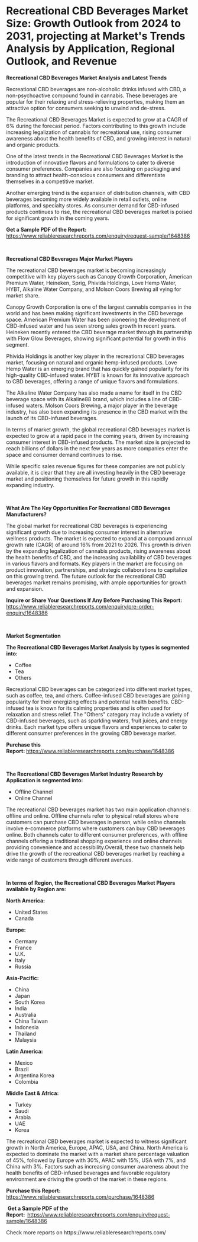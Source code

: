 <p><h1>Recreational CBD Beverages Market Size: Growth Outlook from 2024 to 2031, projecting at Market's Trends Analysis by Application, Regional Outlook, and Revenue</h1></p><p><strong>Recreational CBD Beverages Market Analysis and Latest Trends</strong></p>
<p><p>Recreational CBD beverages are non-alcoholic drinks infused with CBD, a non-psychoactive compound found in cannabis. These beverages are popular for their relaxing and stress-relieving properties, making them an attractive option for consumers seeking to unwind and de-stress.</p><p>The Recreational CBD Beverages Market is expected to grow at a CAGR of 6% during the forecast period. Factors contributing to this growth include increasing legalization of cannabis for recreational use, rising consumer awareness about the health benefits of CBD, and growing interest in natural and organic products.</p><p>One of the latest trends in the Recreational CBD Beverages Market is the introduction of innovative flavors and formulations to cater to diverse consumer preferences. Companies are also focusing on packaging and branding to attract health-conscious consumers and differentiate themselves in a competitive market.</p><p>Another emerging trend is the expansion of distribution channels, with CBD beverages becoming more widely available in retail outlets, online platforms, and specialty stores. As consumer demand for CBD-infused products continues to rise, the recreational CBD beverages market is poised for significant growth in the coming years.</p></p>
<p><strong>Get a Sample PDF of the Report:&nbsp;</strong> <a href="https://www.reliableresearchreports.com/enquiry/request-sample/1648386">https://www.reliableresearchreports.com/enquiry/request-sample/1648386</a></p>
<p>&nbsp;</p>
<p><strong>Recreational CBD Beverages Major Market Players</strong></p>
<p><p>The recreational CBD beverages market is becoming increasingly competitive with key players such as Canopy Growth Corporation, American Premium Water, Heineken, Sprig, Phivida Holdings, Love Hemp Water, HYBT, Alkaline Water Company, and Molson Coors Brewing all vying for market share.</p><p>Canopy Growth Corporation is one of the largest cannabis companies in the world and has been making significant investments in the CBD beverage space. American Premium Water has been pioneering the development of CBD-infused water and has seen strong sales growth in recent years. Heineken recently entered the CBD beverage market through its partnership with Flow Glow Beverages, showing significant potential for growth in this segment.</p><p>Phivida Holdings is another key player in the recreational CBD beverages market, focusing on natural and organic hemp-infused products. Love Hemp Water is an emerging brand that has quickly gained popularity for its high-quality CBD-infused water. HYBT is known for its innovative approach to CBD beverages, offering a range of unique flavors and formulations.</p><p>The Alkaline Water Company has also made a name for itself in the CBD beverage space with its Alkaline88 brand, which includes a line of CBD-infused waters. Molson Coors Brewing, a major player in the beverage industry, has also been expanding its presence in the CBD market with the launch of its CBD-infused beverages.</p><p>In terms of market growth, the global recreational CBD beverages market is expected to grow at a rapid pace in the coming years, driven by increasing consumer interest in CBD-infused products. The market size is projected to reach billions of dollars in the next few years as more companies enter the space and consumer demand continues to rise.</p><p>While specific sales revenue figures for these companies are not publicly available, it is clear that they are all investing heavily in the CBD beverage market and positioning themselves for future growth in this rapidly expanding industry.</p></p>
<p>&nbsp;</p>
<p><strong>What Are The Key Opportunities For Recreational CBD Beverages Manufacturers?</strong></p>
<p><p>The global market for recreational CBD beverages is experiencing significant growth due to increasing consumer interest in alternative wellness products. The market is expected to expand at a compound annual growth rate (CAGR) of around 16% from 2021 to 2026. This growth is driven by the expanding legalization of cannabis products, rising awareness about the health benefits of CBD, and the increasing availability of CBD beverages in various flavors and formats. Key players in the market are focusing on product innovation, partnerships, and strategic collaborations to capitalize on this growing trend. The future outlook for the recreational CBD beverages market remains promising, with ample opportunities for growth and expansion.</p></p>
<p><strong>Inquire or Share Your Questions If Any Before Purchasing This Report:</strong> <a href="https://www.reliableresearchreports.com/enquiry/pre-order-enquiry/1648386">https://www.reliableresearchreports.com/enquiry/pre-order-enquiry/1648386</a></p>
<p>&nbsp;</p>
<p><strong>Market Segmentation</strong></p>
<p><strong>The Recreational CBD Beverages Market Analysis by types is segmented into:</strong></p>
<p><ul><li>Coffee</li><li>Tea</li><li>Others</li></ul></p>
<p><p>Recreational CBD beverages can be categorized into different market types, such as coffee, tea, and others. Coffee-infused CBD beverages are gaining popularity for their energizing effects and potential health benefits. CBD-infused tea is known for its calming properties and is often used for relaxation and stress relief. The "Others" category may include a variety of CBD-infused beverages, such as sparkling waters, fruit juices, and energy drinks. Each market type offers unique flavors and experiences to cater to different consumer preferences in the growing CBD beverage market.</p></p>
<p><strong>Purchase this Report:&nbsp;</strong><a href="https://www.reliableresearchreports.com/purchase/1648386">https://www.reliableresearchreports.com/purchase/1648386</a></p>
<p>&nbsp;</p>
<p><strong>The Recreational CBD Beverages Market Industry Research by Application is segmented into:</strong></p>
<p><ul><li>Offline Channel</li><li>Online Channel</li></ul></p>
<p><p>The recreational CBD beverages market has two main application channels: offline and online. Offline channels refer to physical retail stores where customers can purchase CBD beverages in person, while online channels involve e-commerce platforms where customers can buy CBD beverages online. Both channels cater to different consumer preferences, with offline channels offering a traditional shopping experience and online channels providing convenience and accessibility.Overall, these two channels help drive the growth of the recreational CBD beverages market by reaching a wide range of customers through different avenues.</p></p>
<p>&nbsp;</p>
<p><strong>In terms of Region, the Recreational CBD Beverages Market Players available by Region are:</strong></p>
<p>
    <p> <strong> North America: </strong>
        <ul>
            <li>United States</li>
            <li>Canada</li>
        </ul>
        </p> 
    <p> <strong> Europe: </strong>
        <ul>
            <li>Germany</li>
            <li>France</li>
            <li>U.K.</li>
            <li>Italy</li>
            <li>Russia</li>
        </ul>
        </p> 
    <p> <strong> Asia-Pacific: </strong>
        <ul>
            <li>China</li>
            <li>Japan</li>
            <li>South Korea</li>
            <li>India</li>
            <li>Australia</li>
            <li>China Taiwan</li>
            <li>Indonesia</li>
            <li>Thailand</li>
            <li>Malaysia</li>
        </ul>
        </p> 
    <p> <strong> Latin America: </strong>
        <ul>
            <li>Mexico</li>
            <li>Brazil</li>
            <li>Argentina Korea</li>
            <li>Colombia</li>
        </ul>
        </p> 
    <p> <strong> Middle East & Africa: </strong>
        <ul>
            <li>Turkey</li>
            <li>Saudi</li>
            <li>Arabia</li>
            <li>UAE</li>
            <li>Korea</li>
        </ul>
    </p>
    </p>
<p><p>The recreational CBD beverages market is expected to witness significant growth in North America, Europe, APAC, USA, and China. North America is expected to dominate the market with a market share percentage valuation of 45%, followed by Europe with 30%, APAC with 15%, USA with 7%, and China with 3%. Factors such as increasing consumer awareness about the health benefits of CBD-infused beverages and favorable regulatory environment are driving the growth of the market in these regions.</p></p>
<p><strong>Purchase this Report: </strong><a href="https://www.reliableresearchreports.com/purchase/1648386">https://www.reliableresearchreports.com/purchase/1648386</a></p>
<p>&nbsp;<strong>Get a Sample PDF of the Report:&nbsp;&nbsp;</strong><a href="https://www.reliableresearchreports.com/enquiry/request-sample/1648386">https://www.reliableresearchreports.com/enquiry/request-sample/1648386</a></p>
<p><strong></strong></p>
<p>Check more reports on https://www.reliableresearchreports.com/</p>